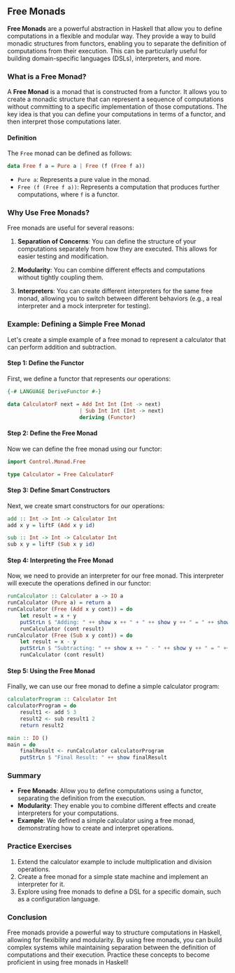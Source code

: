## Free Monads

**Free Monads** are a powerful abstraction in Haskell that allow you to define computations in a flexible and modular way. They provide a way to build monadic structures from functors, enabling you to separate the definition of computations from their execution. This can be particularly useful for building domain-specific languages (DSLs), interpreters, and more.

### What is a Free Monad?

A **Free Monad** is a monad that is constructed from a functor. It allows you to create a monadic structure that can represent a sequence of computations without committing to a specific implementation of those computations. The key idea is that you can define your computations in terms of a functor, and then interpret those computations later.

#### Definition

The `Free` monad can be defined as follows:

```haskell
data Free f a = Pure a | Free (f (Free f a))
```

- `Pure a`: Represents a pure value in the monad.
- `Free (f (Free f a))`: Represents a computation that produces further computations, where `f` is a functor.

### Why Use Free Monads?

Free monads are useful for several reasons:

1. **Separation of Concerns**: You can define the structure of your computations separately from how they are executed. This allows for easier testing and modification.

2. **Modularity**: You can combine different effects and computations without tightly coupling them.

3. **Interpreters**: You can create different interpreters for the same free monad, allowing you to switch between different behaviors (e.g., a real interpreter and a mock interpreter for testing).

### Example: Defining a Simple Free Monad

Let's create a simple example of a free monad to represent a calculator that can perform addition and subtraction.

#### Step 1: Define the Functor

First, we define a functor that represents our operations:

```haskell
{-# LANGUAGE DeriveFunctor #-}

data CalculatorF next = Add Int Int (Int -> next)
                       | Sub Int Int (Int -> next)
                       deriving (Functor)
```

#### Step 2: Define the Free Monad

Now we can define the free monad using our functor:

```haskell
import Control.Monad.Free

type Calculator = Free CalculatorF
```

#### Step 3: Define Smart Constructors

Next, we create smart constructors for our operations:

```haskell
add :: Int -> Int -> Calculator Int
add x y = liftF (Add x y id)

sub :: Int -> Int -> Calculator Int
sub x y = liftF (Sub x y id)
```

#### Step 4: Interpreting the Free Monad

Now, we need to provide an interpreter for our free monad. This interpreter will execute the operations defined in our functor:

```haskell
runCalculator :: Calculator a -> IO a
runCalculator (Pure a) = return a
runCalculator (Free (Add x y cont)) = do
    let result = x + y
    putStrLn $ "Adding: " ++ show x ++ " + " ++ show y ++ " = " ++ show result
    runCalculator (cont result)
runCalculator (Free (Sub x y cont)) = do
    let result = x - y
    putStrLn $ "Subtracting: " ++ show x ++ " - " ++ show y ++ " = " ++ show result
    runCalculator (cont result)
```

#### Step 5: Using the Free Monad

Finally, we can use our free monad to define a simple calculator program:

```haskell
calculatorProgram :: Calculator Int
calculatorProgram = do
    result1 <- add 5 3
    result2 <- sub result1 2
    return result2

main :: IO ()
main = do
    finalResult <- runCalculator calculatorProgram
    putStrLn $ "Final Result: " ++ show finalResult
```

### Summary

- **Free Monads**: Allow you to define computations using a functor, separating the definition from the execution.
- **Modularity**: They enable you to combine different effects and create interpreters for your computations.
- **Example**: We defined a simple calculator using a free monad, demonstrating how to create and interpret operations.

### Practice Exercises

1. Extend the calculator example to include multiplication and division operations.
2. Create a free monad for a simple state machine and implement an interpreter for it.
3. Explore using free monads to define a DSL for a specific domain, such as a configuration language.

### Conclusion

Free monads provide a powerful way to structure computations in Haskell, allowing for flexibility and modularity. By using free monads, you can build complex systems while maintaining separation between the definition of computations and their execution. Practice these concepts to become proficient in using free monads in Haskell!
